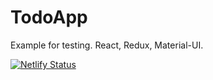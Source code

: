 # TodoApp
Example for testing. 
React, Redux, Material-UI.

[![Netlify Status](https://api.netlify.com/api/v1/badges/b615cab3-d1bd-4c7f-a9eb-a3ea8f4942bb/deploy-status)](https://app.netlify.com/sites/app-todo-example/deploys)
